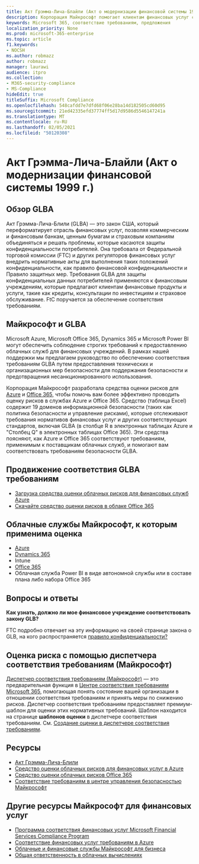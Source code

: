 ```yaml
---
title: Акт Грэмма-Лича-Блайли (Акт о модернизации финансовой системы 1999 г.)
description: Корпорация Майкрософт помогает клиентам финансовых услуг соответствовать требованиям конфиденциальности и безопасности закона Грэма-Лича-Блили (GLBA).
keywords: Microsoft 365, соответствие требованиям, предложения
localization_priority: None
ms.prod: microsoft-365-enterprise
ms.topic: article
f1.keywords:
- NOCSH
ms.author: robmazz
author: robmazz
manager: laurawi
audience: itpro
ms.collection:
- M365-security-compliance
- MS-Compliance
hideEdit: true
titleSuffix: Microsoft Compliance
ms.openlocfilehash: 548cafdd7e7dfd68f06e28ba14d182505cd60d95
ms.sourcegitcommit: 21ed42335efd37774ff5d17d9586d5546147241a
ms.translationtype: MT
ms.contentlocale: ru-RU
ms.lasthandoff: 02/05/2021
ms.locfileid: "50120308"
---
```

# <a name="gramm-leach-bliley-act-glba"></a>Акт Грэмма-Лича-Блайли (Акт о модернизации финансовой системы 1999 г.)

## <a name="glba-overview"></a>Обзор GLBA

Акт Грэмма-Лича-Блили (GLBA) — это закон США, который переформатирует отрасль финансовых услуг, позволяя коммерческим и финансовым банкам, ценным бумагам и страховым компаниям объединяться и решать проблемы, которые касаются защиты конфиденциальности потребителей. Она требовала от Федеральной торговой комиссии (FTC) и других регуляторов финансовых услуг внедрить нормативные акты для выполнения таких положений конфиденциальности, как правило финансовой конфиденциальности и Правило защитных мер. Требования GLBA для защиты конфиденциальных данных потребителей применяются к финансовым учреждениям, которые предлагают клиентам финансовые продукты и услуги, такие как кредиты, консультации по инвестициям и страховое обслуживание. FtC поручается за обеспечение соответствия требованиям.

## <a name="microsoft-and-glba"></a>Майкрософт и GLBA

Microsoft Azure, Microsoft Office 365, Dynamics 365 и Microsoft Power BI могут обеспечить соблюдение строгих требований к предоставлению облачных служб для финансовых учреждений. В рамках нашей поддержки мы предлагаем руководство по обеспечению соответствия требованиям GLBA путем предоставления технических и организационных мер безопасности для поддержания безопасности и предотвращения несанкционированного использования.

Корпорация Майкрософт разработала средства оценки рисков для [Azure](https://servicetrust.microsoft.com/ViewPage/TrustDocuments?command=Download&downloadType=Document&downloadId=6b218946-c235-4234-9beb-d557e39a3f44&docTab=6d000410-c9e9-11e7-9a91-892aae8839ad_Compliance_Guides) и [Office 365,](https://servicetrust.microsoft.com/ViewPage/TrustDocuments?command=Download&downloadType=Document&downloadId=55702ffd-c35a-4619-8722-ab71c0c02002&docTab=6d000410-c9e9-11e7-9a91-892aae8839ad_Compliance_Guides) чтобы помочь вам более эффективно проводить оценку рисков в службах Azure и Office 365. Средство (таблица Excel) содержит 19 доменов информационной безопасности (таких как политика безопасности и управление рисками), которые отслеживают требования нормативов финансовых услуг и других соответствующих стандартов, включая GLBA (в столбце R в электронных таблицах Azure и "Столбец Q" в электронных таблицах Office 365). Эти средства поясняют, как Azure и Office 365 соответствуют требованиям, применимым к поставщикам облачных служб, и помогают вам соответствовать требованиям безопасности GLBA.

## <a name="promote-your-glba-compliance"></a>Продвижение соответствия GLBA требованиям

- [Загрузка средства оценки облачных рисков для финансовых служб Azure](https://servicetrust.microsoft.com/ViewPage/TrustDocuments?command=Download&downloadType=Document&downloadId=6b218946-c235-4234-9beb-d557e39a3f44&docTab=6d000410-c9e9-11e7-9a91-892aae8839ad_Compliance_Guides)
- [Скачайте средство оценки рисков в облаке Office 365](https://servicetrust.microsoft.com/ViewPage/TrustDocuments?command=Download&downloadType=Document&downloadId=55702ffd-c35a-4619-8722-ab71c0c02002&docTab=6d000410-c9e9-11e7-9a91-892aae8839ad_Compliance_Guides)

## <a name="microsoft-in-scope-cloud-services"></a>Облачные службы Майкрософт, к которым применима оценка

- [Azure](https://aka.ms/AzureCompliance)
- [Dynamics 365](https://aka.ms/d365-compliance-list)
- Intune
- [Office 365](https://go.microsoft.com/fwlink/p/?LinkID=2077751)
- Облачная служба Power BI в виде автономной службы или в составе плана либо набора Office 365

## <a name="frequently-asked-questions"></a>Вопросы и ответы

**Как узнать, должно ли мое финансовое учреждение соответствовать закону GLB?**

FTC подробно отвечает на эту информацию на своей странице закона о GLB, на кого распространяется [правило конфиденциальности?](https://www.ftc.gov/tips-advice/business-center/guidance/how-comply-privacy-consumer-financial-information-rule-gramm#whois)

## <a name="use-microsoft-compliance-manager-to-assess-your-risk"></a>Оценка риска с помощью диспетчера соответствия требованиям (Майкрософт)

[Диспетчер соответствия требованиям (Майкрософт)](/microsoft-365/compliance/compliance-manager) — это предварительная функция в [Центре соответствия требованиям Microsoft 365](/microsoft-365/compliance/microsoft-365-compliance-center), помогающая понять состояние вашей организации в отношении соответствия требованиям и принять меры по снижению рисков. Диспетчер соответствия требованиям предоставляет премиум-шаблон для оценки этих нормативных требований. Шаблон находится на странице **шаблонов оценки** в диспетчере соответствия требованиям. См. [Создание оценки в диспетчере соответствия требованиям](/microsoft-365/compliance/compliance-manager-assessments).

## <a name="resources"></a>Ресурсы

- [Акт Грэмма-Лича-Блили](https://www.ftc.gov/tips-advice/business-center/privacy-and-security/gramm-leach-bliley-act)
- [Средство оценки облачных рисков для финансовых услуг в Azure](https://servicetrust.microsoft.com/ViewPage/TrustDocuments?command=Download&downloadType=Document&downloadId=6b218946-c235-4234-9beb-d557e39a3f44&docTab=6d000410-c9e9-11e7-9a91-892aae8839ad_Compliance_Guides)
- [Средство оценки облачных рисков Office 365](https://servicetrust.microsoft.com/ViewPage/TrustDocuments?command=Download&downloadType=Document&downloadId=55702ffd-c35a-4619-8722-ab71c0c02002&docTab=6d000410-c9e9-11e7-9a91-892aae8839ad_Compliance_Guides)
- [Соответствие требованиям в центре управления безопасностью Майкрософт](https://www.microsoft.com/trust-center/compliance/compliance-overview)

## <a name="other-microsoft-resources-for-financial-services"></a>Другие ресурсы Майкрософт для финансовых услуг

- [Программа соответствия финансовых услуг Microsoft Financial Services Compliance Program](https://www.microsoft.com/download/details.aspx?id=55332)
- [Соответствие финансовых услуг требованиям в Azure](https://azure.microsoft.com/resources/videos/azurecon-2015-financial-services-compliance-in-azure/)
- [Облачные и финансовые службы Майкрософт для бизнеса](https://www.microsoft.com/trustcenter/cloudservices/financialservices)
- [Общая ответственность в облачных вычислениях](https://aka.ms/sharedresponsibility)
